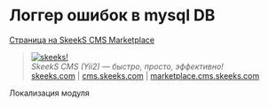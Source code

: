 Логгер ошибок в mysql DB
===================================
[Страница на SkeekS CMS Marketplace](http://marketplace.cms.skeeks.com/solutions/instrumentyi/razrabotchiku/62-logirovanie-oshibok-v-bazu-dannyih)


> [![skeeks!](https://gravatar.com/userimage/74431132/13d04d83218593564422770b616e5622.jpg)](http://skeeks.com)  
<i>SkeekS CMS (Yii2) — быстро, просто, эффективно!</i>  
[skeeks.com](http://skeeks.com) | [cms.skeeks.com](http://cms.skeeks.com) | [marketplace.cms.skeeks.com](http://marketplace.cms.skeeks.com)

Локализация модуля